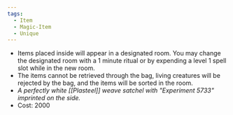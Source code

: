 ```yaml
---
tags:
  - Item
  - Magic-Item
  - Unique
---
```

- Items placed inside will appear in a designated room. You may change the designated room with a 1 minute ritual or by expending a level 1 spell slot while in the new room.
- The items cannot be retrieved through the bag, living creatures will be rejected by the bag, and the items will be sorted in the room.
- *A perfectly white [[Plasteel]] weave satchel with "Experiment 5733" imprinted on the side.*
- Cost: 2000